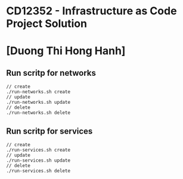 # CD12352 - Infrastructure as Code Project Solution
# [Duong Thi Hong Hanh]

## Run scritp for networks 
```
// create
./run-networks.sh create
// update 
./run-networks.sh update
// delete
./run-networks.sh delete
```
## Run scritp for services 
```
// create
./run-services.sh create
// update 
./run-services.sh update
// delete
./run-services.sh delete
```